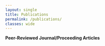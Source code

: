```yaml
---
layout: single
title: Publications
permalink: /publications/
classes: wide
---
```


**Peer-Reviewed Journal/Proceeding Articles**  

<style type='text/css'>
.bibbase_stats_paper { display: none; }
</style>

<script src="https://bibbase.org/service/mendeley/3cf34896-6274-3001-ad57-9ba3f52c9235?jsonp=1"></script>

